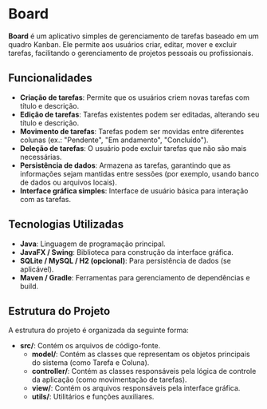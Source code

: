 # Board

**Board** é um aplicativo simples de gerenciamento de tarefas baseado em um quadro Kanban. Ele permite aos usuários criar, editar, mover e excluir tarefas, facilitando o gerenciamento de projetos pessoais ou profissionais.

## Funcionalidades

- **Criação de tarefas**: Permite que os usuários criem novas tarefas com título e descrição.
- **Edição de tarefas**: Tarefas existentes podem ser editadas, alterando seu título e descrição.
- **Movimento de tarefas**: Tarefas podem ser movidas entre diferentes colunas (ex.: "Pendente", "Em andamento", "Concluído").
- **Deleção de tarefas**: O usuário pode excluir tarefas que não são mais necessárias.
- **Persistência de dados**: Armazena as tarefas, garantindo que as informações sejam mantidas entre sessões (por exemplo, usando banco de dados ou arquivos locais).
- **Interface gráfica simples**: Interface de usuário básica para interação com as tarefas.

## Tecnologias Utilizadas

- **Java**: Linguagem de programação principal.
- **JavaFX / Swing**: Biblioteca para construção da interface gráfica.
- **SQLite / MySQL / H2 (opcional)**: Para persistência de dados (se aplicável).
- **Maven / Gradle**: Ferramentas para gerenciamento de dependências e build.

## Estrutura do Projeto

A estrutura do projeto é organizada da seguinte forma:

- **src/**: Contém os arquivos de código-fonte.
  - **model/**: Contém as classes que representam os objetos principais do sistema (como Tarefa e Coluna).
  - **controller/**: Contém as classes responsáveis pela lógica de controle da aplicação (como movimentação de tarefas).
  - **view/**: Contém os arquivos responsáveis pela interface gráfica.
  - **utils/**: Utilitários e funções auxiliares.
